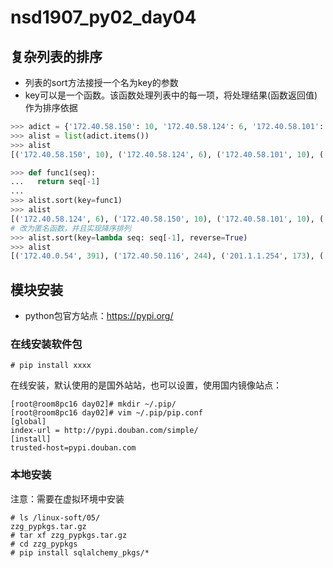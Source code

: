 # nsd1907_py02_day04

## 复杂列表的排序

- 列表的sort方法接授一个名为key的参数
- key可以是一个函数。该函数处理列表中的每一项，将处理结果(函数返回值)作为排序依据

```python
>>> adict = {'172.40.58.150': 10, '172.40.58.124': 6, '172.40.58.101': 10, '127.0.0.1': 121, '192.168.4.254': 103, '192.168.2.254': 110, '201.1.1.254': 173, '201.1.2.254': 119, '172.40.0.54': 391, '172.40.50.116': 244}
>>> alist = list(adict.items())
>>> alist
[('172.40.58.150', 10), ('172.40.58.124', 6), ('172.40.58.101', 10), ('127.0.0.1', 121), ('192.168.4.254', 103), ('192.168.2.254', 110), ('201.1.1.254', 173), ('201.1.2.254', 119), ('172.40.0.54', 391), ('172.40.50.116', 244)]

>>> def func1(seq):
...   return seq[-1]
... 
>>> alist.sort(key=func1)
>>> alist
[('172.40.58.124', 6), ('172.40.58.150', 10), ('172.40.58.101', 10), ('192.168.4.254', 103), ('192.168.2.254', 110), ('201.1.2.254', 119), ('127.0.0.1', 121), ('201.1.1.254', 173), ('172.40.50.116', 244), ('172.40.0.54', 391)]
# 改为匿名函数，并且实现降序排列
>>> alist.sort(key=lambda seq: seq[-1], reverse=True)
>>> alist
[('172.40.0.54', 391), ('172.40.50.116', 244), ('201.1.1.254', 173), ('127.0.0.1', 121), ('201.1.2.254', 119), ('192.168.2.254', 110), ('192.168.4.254', 103), ('172.40.58.150', 10), ('172.40.58.101', 10), ('172.40.58.124', 6)]

```

## 模块安装

- python包官方站点：https://pypi.org/

### 在线安装软件包

```shell
# pip install xxxx
```

在线安装，默认使用的是国外站站，也可以设置，使用国内镜像站点：

```shell
[root@room8pc16 day02]# mkdir ~/.pip/
[root@room8pc16 day02]# vim ~/.pip/pip.conf 
[global]
index-url = http://pypi.douban.com/simple/
[install]  
trusted-host=pypi.douban.com
```

### 本地安装

注意：需要在虚拟环境中安装

```shell
# ls /linux-soft/05/
zzg_pypkgs.tar.gz
# tar xf zzg_pypkgs.tar.gz
# cd zzg_pypkgs
# pip install sqlalchemy_pkgs/*
```













